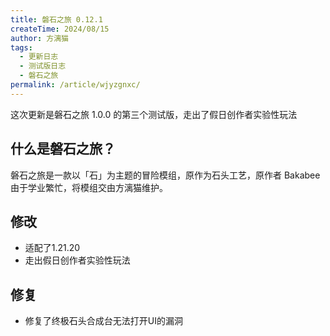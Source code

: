 ```yaml
---
title: 磐石之旅 0.12.1
createTime: 2024/08/15
author: 方漓猫
tags:
  - 更新日志
  - 测试版日志
  - 磐石之旅
permalink: /article/wjyzgnxc/
---
```

这次更新是磐石之旅 1.0.0 的第三个测试版，走出了假日创作者实验性玩法
<!-- more -->

## 什么是磐石之旅？
磐石之旅是一款以「石」为主题的冒险模组，原作为石头工艺，原作者 Bakabee 由于学业繁忙，将模组交由方漓猫维护。

## 修改
- 适配了1.21.20
- 走出假日创作者实验性玩法

## 修复
- 修复了终极石头合成台无法打开UI的漏洞